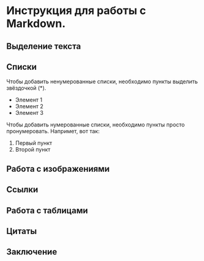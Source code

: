 # Инструкция для работы с Markdown.

## Выделение текста

## Списки

Чтобы добавить ненумерованные списки, необходимо пункты выделить звёздочкой (*).
* Элемент 1
* Элемент 2
* Элемент 3

Чтобы добавить нумерованные списки, необходимо пункты просто пронумеровать. Напримет, вот так:
1. Первый пункт
2. Второй пункт

## Работа с изображениями

## Ссылки

## Работа с таблицами

## Цитаты

## Заключение